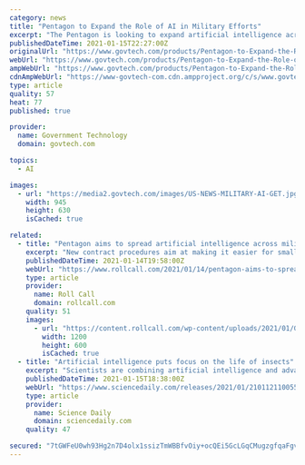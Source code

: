 ```yaml
---
category: news
title: "Pentagon to Expand the Role of AI in Military Efforts"
excerpt: "The Pentagon is looking to expand artificial intelligence across its military services and agencies. A budget of $841 million has been requested to bolster its artificial intelligence work for fiscal 2021."
publishedDateTime: 2021-01-15T22:27:00Z
originalUrl: "https://www.govtech.com/products/Pentagon-to-Expand-the-Role-of-AI-in-Military-Efforts.html"
webUrl: "https://www.govtech.com/products/Pentagon-to-Expand-the-Role-of-AI-in-Military-Efforts.html"
ampWebUrl: "https://www.govtech.com/products/Pentagon-to-Expand-the-Role-of-AI-in-Military-Efforts.html?AMP"
cdnAmpWebUrl: "https://www-govtech-com.cdn.ampproject.org/c/s/www.govtech.com/products/Pentagon-to-Expand-the-Role-of-AI-in-Military-Efforts.html?AMP"
type: article
quality: 57
heat: 77
published: true

provider:
  name: Government Technology
  domain: govtech.com

topics:
  - AI

images:
  - url: "https://media2.govtech.com/images/US-NEWS-MILITARY-AI-GET.jpg"
    width: 945
    height: 630
    isCached: true

related:
  - title: "Pentagon aims to spread artificial intelligence across military services"
    excerpt: "New contract procedures aim at making it easier for small companies to bid for artificial intelligence uses for the military"
    publishedDateTime: 2021-01-14T19:58:00Z
    webUrl: "https://www.rollcall.com/2021/01/14/pentagon-aims-to-spread-artificial-intelligence-across-military-services/"
    type: article
    provider:
      name: Roll Call
      domain: rollcall.com
    quality: 51
    images:
      - url: "https://content.rollcall.com/wp-content/uploads/2021/01/GettyImages-1192770770.jpg?resize=1200,600"
        width: 1200
        height: 600
        isCached: true
  - title: "Artificial intelligence puts focus on the life of insects"
    excerpt: "Scientists are combining artificial intelligence and advanced computer technology with biological know how to identify insects with supernatural speed. This opens up new possibilities for describing unknown species and for tracking the life of insects across space and time."
    publishedDateTime: 2021-01-15T18:38:00Z
    webUrl: "https://www.sciencedaily.com/releases/2021/01/210112110055.htm"
    type: article
    provider:
      name: Science Daily
      domain: sciencedaily.com
    quality: 47

secured: "7tGWFeU0wh93Hg2n7D4olx1ssizTmWBBfvOiy+ocQEi5GcLGqCMugzgfqaFgv7U+1H7q56ay6rL712tGJc1G3eNG+ul2FnoXoy3nxYmgJ6w85oElxayX30Dmckwixtimbdt6AuWlIgKnxUmEb50BB/4vfwYeRtW9RrEUoGmJhDCfzvp2ecv+IM4Gi19BDGTlaLisd/8ZK9a+OyOIyE9gguFC16WCzXfNooI6Qd6QN7wEGL8fW6QCAm2kWExWBSz2pt+r+uX+JzDST25d89llJEpC3gnOYilQbKYeuHEW5eKicxRzxxZ279q00DoTH0QE8KetPsXeZzDLQj5ZlG0Z6PAE/+AZrtqPelWasJHyAPI=;9+au0hmtz0rjifuTxyRy+g=="
---
```


